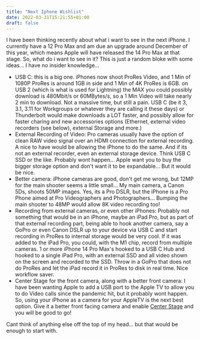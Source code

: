 ```yaml
---
title: "Next Iphone Wishlist"
date: 2022-03-31T15:21:55+01:00
draft: false
---
```


I have been thinking recently about what i want to see in the next iPhone. I currently have a 12 Pro Max and am due an upgrade around December of this year, which means Apple will have released the 14 Pro Max at that stage. So, what do i want to see in it? This is just a random bloke with some ideas... I have no insider knowledge...

* USB C: this is a big one. iPhones now shoot ProRes Video, and 1 Min of 1080P ProRes is around 1GB in side and 1 Min of 4K ProRes is 6GB. on USB 2 (which is what is used for Lightning) the MAX you could possibly download is 480Mbit/s or 60MBytes/s, so a 1 Min Video will take nearly 2 min to download. Not a massive time, but still a pain. USB C (be it 3, 3.1, 3.11 for Workgroups or whatever they are calling it these days) or Thunderbolt would make downloads a LOT faster, and possibly allow for faster charing and new accessories options (Ethernet, external video recorders (see below), external Storage and more.)
* External Recording of Video: Pro cameras usually have the option of clean RAW video signal over an HDMI connection for external recording. A nice to have would be allowing the iPhone to do the same. And if its not an external recorder, even an external storage device. Think USB C SSD or the like. Probably wont happen... Apple want you to buy the bigger storage option and don't want it to be expandable... But it would be nice.
* Better camera: iPhone cameras are good, don't get me wrong, but 12MP for the main shooter seems a little small... My main camera, a Canon 5Ds, shoots 50MP images. Yes, its a Pro DSLR, but the iPhone is a Pro Phone aimed at Pro Videographers and Photographers... Bumping the main shooter to 48MP would allow 8K video recording too!
* Recording from external cameras, or even other iPhones: Probably not something that would be in an iPhone, maybe an iPad Pro, but as part of that external recording part, being able to hook another camera, say a GoPro or even Canon DSLR up to your device via USB C and start recording in ProRes to internal storage would be very cool. If it was added to the iPad Pro, you could, with the M1 chip, record from multiple cameras. 1 or more iPhone 14 Pro Max's hooked to a USB C Hub and hooked to a single iPad Pro, with an external SSD and all video shown on the screen and recorded to the SSD. Throw in a GoPro that does not do ProRes and let the iPad record it in ProRes to disk in real time. Nice workflow saver.
* Center Stage for the front camera, along with a better front camera: I have been wanting Apple to add a USB port to the Apple TV to allow you to do Video calls since the pandemic hit, but it probably wont happen. So, using your iPhone as a camera for your AppleTV is the next best option. Give it a better front facing camera and enable [Center Stage](https://support.apple.com/en-ie/HT212315) and you will be good to go!

Cant think of anything else off the top of my head... but that would be enough to start with.